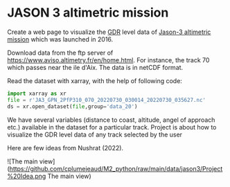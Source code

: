 # JASON 3 altimetric mission 

Create a web page to visualize the [GDR](https://www.aviso.altimetry.fr/en/data/products/sea-surface-height-products/global/gdr-igdr-and-ogdr.html) level data 
of [Jason-3 altimetric mission](https://podaac.jpl.nasa.gov/JASON3) which was launched in 2016. 

Download data from the ftp server of https://www.aviso.altimetry.fr/en/home.html. 
For  instance, the track 70  which passes near the ile d'Aix. 
The data is in netCDF format. 

Read the dataset with xarray, with the help of following code:
```py
import xarray as xr
file = r'JA3_GPN_2PfP310_070_20220730_030014_20220730_035627.nc'
ds = xr.open_dataset(file,group='data_20')
```

We have several variables (distance to coast, altitude, angel of approach etc.) available in the dataset for a particular track.
Project is about how to visualize the GDR level data of any track selected by the user

Here are few ideas from Nushrat (2022).

![The main view](https://github.com/cplumejeaud/M2_python/raw/main/data/jason3/Project%20Idea.png  The main view)


